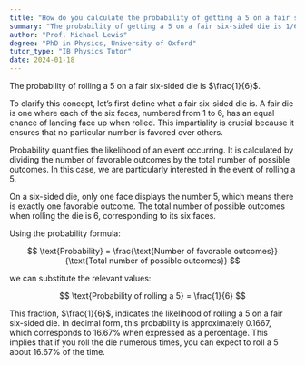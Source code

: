 ```yaml
---
title: "How do you calculate the probability of getting a 5 on a fair six-sided die?"
summary: "The probability of getting a 5 on a fair six-sided die is 1/6."
author: "Prof. Michael Lewis"
degree: "PhD in Physics, University of Oxford"
tutor_type: "IB Physics Tutor"
date: 2024-01-18
---
```


The probability of rolling a 5 on a fair six-sided die is $\frac{1}{6}$.

To clarify this concept, let’s first define what a fair six-sided die is. A fair die is one where each of the six faces, numbered from $1$ to $6$, has an equal chance of landing face up when rolled. This impartiality is crucial because it ensures that no particular number is favored over others.

Probability quantifies the likelihood of an event occurring. It is calculated by dividing the number of favorable outcomes by the total number of possible outcomes. In this case, we are particularly interested in the event of rolling a 5.

On a six-sided die, only one face displays the number 5, which means there is exactly one favorable outcome. The total number of possible outcomes when rolling the die is $6$, corresponding to its six faces.

Using the probability formula:

$$
\text{Probability} = \frac{\text{Number of favorable outcomes}}{\text{Total number of possible outcomes}}
$$

we can substitute the relevant values:

$$
\text{Probability of rolling a 5} = \frac{1}{6}
$$

This fraction, $\frac{1}{6}$, indicates the likelihood of rolling a 5 on a fair six-sided die. In decimal form, this probability is approximately $0.1667$, which corresponds to $16.67\%$ when expressed as a percentage. This implies that if you roll the die numerous times, you can expect to roll a 5 about $16.67\%$ of the time.
    